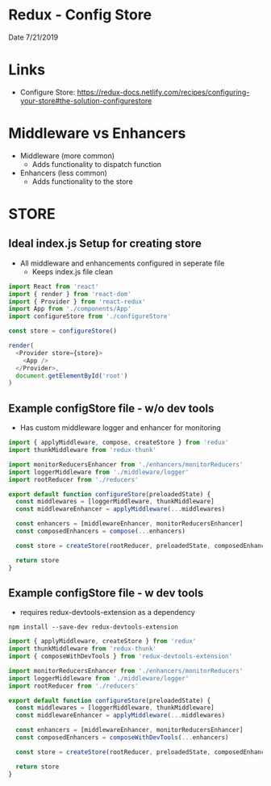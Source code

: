 # Redux - Config Store
Date 7/21/2019

# Links
- Configure Store: https://redux-docs.netlify.com/recipes/configuring-your-store#the-solution-configurestore

# Middleware vs Enhancers
- Middleware (more common)
    - Adds functionality to dispatch function
- Enhancers (less common)
    - Adds functionality to the store

# STORE
## Ideal index.js Setup for creating store
- All middleware and enhancements configured in seperate file
    - Keeps index.js file clean

```javascript
import React from 'react'
import { render } from 'react-dom'
import { Provider } from 'react-redux'
import App from './components/App'
import configureStore from './configureStore'

const store = configureStore()

render(
  <Provider store={store}>
    <App />
  </Provider>,
  document.getElementById('root')
)
```
## Example configStore file - w/o dev tools
- Has custom middleware logger and enhancer for monitoring

```javascript
import { applyMiddleware, compose, createStore } from 'redux'
import thunkMiddleware from 'redux-thunk'

import monitorReducersEnhancer from './enhancers/monitorReducers'
import loggerMiddleware from './middleware/logger'
import rootReducer from './reducers'

export default function configureStore(preloadedState) {
  const middlewares = [loggerMiddleware, thunkMiddleware]
  const middlewareEnhancer = applyMiddleware(...middlewares)

  const enhancers = [middlewareEnhancer, monitorReducersEnhancer]
  const composedEnhancers = compose(...enhancers)

  const store = createStore(rootReducer, preloadedState, composedEnhancers)

  return store
}
```
## Example configStore file - w dev tools
- requires redux-devtools-extension as a dependency

```
npm install --save-dev redux-devtools-extension
```

```javascript
import { applyMiddleware, createStore } from 'redux'
import thunkMiddleware from 'redux-thunk'
import { composeWithDevTools } from 'redux-devtools-extension'

import monitorReducersEnhancer from './enhancers/monitorReducers'
import loggerMiddleware from './middleware/logger'
import rootReducer from './reducers'

export default function configureStore(preloadedState) {
  const middlewares = [loggerMiddleware, thunkMiddleware]
  const middlewareEnhancer = applyMiddleware(...middlewares)

  const enhancers = [middlewareEnhancer, monitorReducersEnhancer]
  const composedEnhancers = composeWithDevTools(...enhancers)

  const store = createStore(rootReducer, preloadedState, composedEnhancers)

  return store
}
```